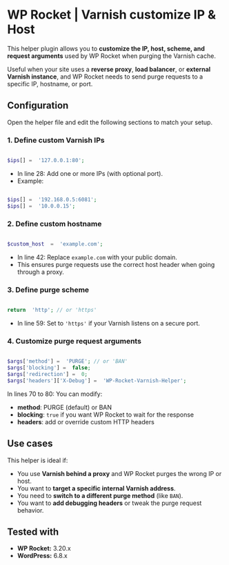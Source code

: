 
# WP Rocket | Varnish customize IP & Host

  

This helper plugin allows you to **customize the IP, host, scheme, and request arguments** used by WP Rocket when purging the Varnish cache.



Useful when your site uses a **reverse proxy**, **load balancer**, or **external Varnish instance**, and WP Rocket needs to send purge requests to a specific IP, hostname, or port.



##  Configuration

Open the helper file and edit the following sections to match your setup.

### 1. Define custom Varnish IPs


```php

$ips[] =  '127.0.0.1:80';

```

  

- In line 28: Add one or more IPs (with optional port).
- Example:

```php

$ips[] =  '192.168.0.5:6081';
$ips[] =  '10.0.0.15';

```

### 2. Define custom hostname

  
```php

$custom_host  =  'example.com';

```

 

- In line 42: Replace `example.com` with your public domain.
- This ensures purge requests use the correct host header when going through a proxy.


### 3. Define purge scheme

  
```php

return  'http'; // or 'https'

```

  

- In line 59: Set to `'https'` if your Varnish listens on a secure port.

  

### 4. Customize purge request arguments

  

```php

$args['method'] =  'PURGE'; // or 'BAN'
$args['blocking'] =  false;
$args['redirection'] =  0;
$args['headers']['X-Debug'] =  'WP-Rocket-Varnish-Helper';
```

  

In lines 70 to 80: You can modify:

-  **method**: PURGE (default) or BAN
-  **blocking**: `true` if you want WP Rocket to wait for the response
-  **headers**: add or override custom HTTP headers

  

## Use cases



This helper is ideal if:

- You use **Varnish behind a proxy** and WP Rocket purges the wrong IP or host.
- You want to **target a specific internal Varnish address**.
- You need to **switch to a different purge method** (like `BAN`).
- You want to **add debugging headers** or tweak the purge request behavior.
  

## Tested with

-  **WP Rocket:** 3.20.x
-  **WordPress:** 6.8.x

